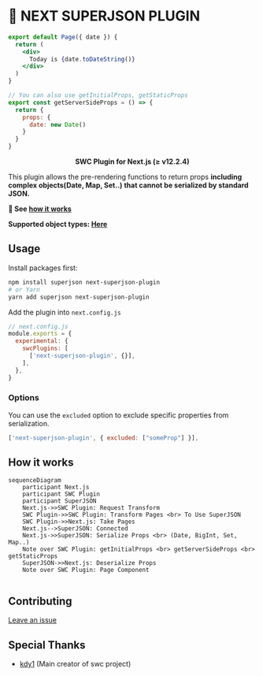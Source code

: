 # 🔌 NEXT SUPERJSON PLUGIN

```jsx
export default Page({ date }) {
  return (
    <div>
      Today is {date.toDateString()}
    </div>
  )
}

// You can also use getInitialProps, getStaticProps
export const getServerSideProps = () => {
  return {
    props: {
      date: new Date()
    }
  }
}
```

<p align="middle">
<strong> SWC Plugin for Next.js (≥ v12.2.4)</strong>
</p>

This plugin allows the pre-rendering functions to return props **including complex objects(Date, Map, Set..) that cannot be serialized by standard JSON.**

**👀 See [how it works](#how-it-works)**

**Supported object types: [Here](https://github.com/blitz-js/superjson#parse)**

## Usage

Install packages first:

```sh
npm install superjson next-superjson-plugin
# or Yarn
yarn add superjson next-superjson-plugin
```

Add the plugin into `next.config.js`

```js
// next.config.js
module.exports = {
  experimental: {
    swcPlugins: [
      ['next-superjson-plugin', {}],
    ],
  },
}
```

### Options
You can use the `excluded` option to exclude specific properties from serialization.
```js
['next-superjson-plugin', { excluded: ["someProp"] }],
```

## How it works

```mermaid
sequenceDiagram
    participant Next.js
    participant SWC Plugin
    participant SuperJSON
    Next.js->>SWC Plugin: Request Transform
    SWC Plugin->>SWC Plugin: Transform Pages <br> To Use SuperJSON
    SWC Plugin->>Next.js: Take Pages
    Next.js-->SuperJSON: Connected
    Next.js->>SuperJSON: Serialize Props <br> (Date, BigInt, Set, Map..)
    Note over SWC Plugin: getInitialProps <br> getServerSideProps <br> getStaticProps
    SuperJSON->>Next.js: Deserialize Props
    Note over SWC Plugin: Page Component
    
```

## Contributing

[Leave an issue](https://github.com/orionmiz/next-superjson-plugin/issues)

## Special Thanks
- [kdy1](https://github.com/kdy1) (Main creator of swc project)